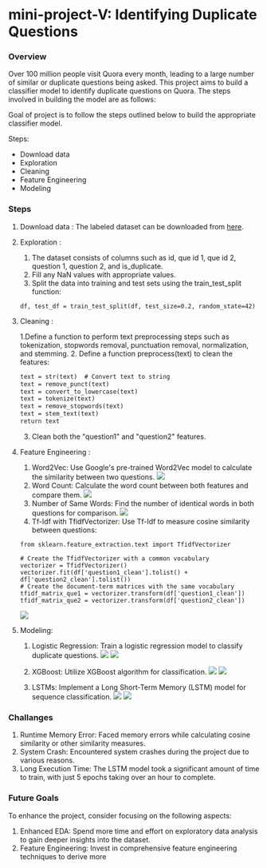 # mini-project-V: Identifying Duplicate Questions

### Overview

 Over 100 million people visit Quora every month, leading to a large number of similar or duplicate questions being asked. This project aims to build a classifier model to identify duplicate questions on Quora. The steps involved in building the model are as follows:

 Goal of project is to  follow the steps outlined below to build the appropriate classifier model.

Steps:

- Download data
- Exploration
- Cleaning
- Feature Engineering
- Modeling

### Steps

1. Download data : The labeled dataset can be downloaded from [here](https://drive.google.com/file/d/19iWVGLBi7edqybybam56bt2Zy7vpf1Xc/view?usp=sharing).

2. Exploration : 
     1. The dataset consists of columns such as id, que id 1, que id 2, question 1, question 2, and is_duplicate.
     2. Fill any NaN values with appropriate values.
     3. Split the data into training and test sets using the train_test_split function:
     ```from sklearn.model_selection     import train_test_split
    df, test_df = train_test_split(df, test_size=0.2, random_state=42)
    ```
3. Cleaning :

     1.Define a function to perform text preprocessing steps such as tokenization, stopwords removal, punctuation removal, normalization, and stemming.
     2. Define a function preprocess(text) to clean the features:
     ```def preprocess(text):
    text = str(text)  # Convert text to string
    text = remove_punct(text)
    text = convert_to_lowercase(text)
    text = tokenize(text)
    text = remove_stopwords(text)
    text = stem_text(text)
    return text
    ```
    3. Clean both the "question1" and "question2" features.
    
4. Feature Engineering :
     
     1. Word2Vec: Use Google's pre-trained Word2Vec model to calculate the similarity between two questions.
     ![](image/1..png)
     2. Word Count: Calculate the word count between both features and compare them.
     ![](image/2.png)
     3. Number of Same Words: Find the number of identical words in both questions for comparison.
     ![](image/3.png)
     4. Tf-Idf with TfidfVectorizer: Use Tf-Idf to measure cosine similarity between questions:
     ```
     from sklearn.feature_extraction.text import TfidfVectorizer

     # Create the TfidfVectorizer with a common vocabulary
     vectorizer = TfidfVectorizer()
     vectorizer.fit(df['question1_clean'].tolist() + df['question2_clean'].tolist())
     # Create the document-term matrices with the same vocabulary
     tfidf_matrix_que1 = vectorizer.transform(df['question1_clean'])
     tfidf_matrix_que2 = vectorizer.transform(df['question2_clean'])
     ```
     ![](image/tf.png)
5. Modeling:

     1. Logistic Regression: Train a logistic regression model to classify duplicate questions.
     ![](image/4.png)
     ![](image/4a.png)

     2. XGBoost: Utilize XGBoost algorithm for classification.
     ![](image/5..png)
     ![](image/5b.png)

     3. LSTMs: Implement a Long Short-Term Memory (LSTM) model for sequence classification.
     ![](image/6.png)
     ![](image/6a.png)

### Challanges 
1.  Runtime Memory Error: Faced memory errors while calculating cosine similarity or other similarity measures.
2. System Crash: Encountered system crashes during the project due to various reasons.
3. Long Execution Time: The LSTM model took a significant amount of time to train, with just 5 epochs taking over an hour to complete.

### Future Goals 
To enhance the project, consider focusing on the following aspects:

1. Enhanced EDA: Spend more time and effort on exploratory data analysis to gain deeper insights into the dataset.
2. Feature Engineering: Invest in comprehensive feature engineering techniques to derive more









